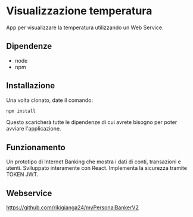 # Visualizzazione temperatura
App per visualizzare la temperatura utilizzando un Web Service.

## Dipendenze
- node
- npm

## Installazione
Una volta clonato, date il comando:
```bash
npm install
```
Questo scaricherà tutte le dipendenze di cui avrete bisogno per
poter avviare l'applicazione.

## Funzionamento

Un prototipo di Internet Banking che mostra i dati di conti, transazioni e utenti.
Sviluppato interamente con React.
Implementa la sicurezza tramite TOKEN JWT.

## Webservice
https://github.com/rikigianga24/myPersonalBankerV2
